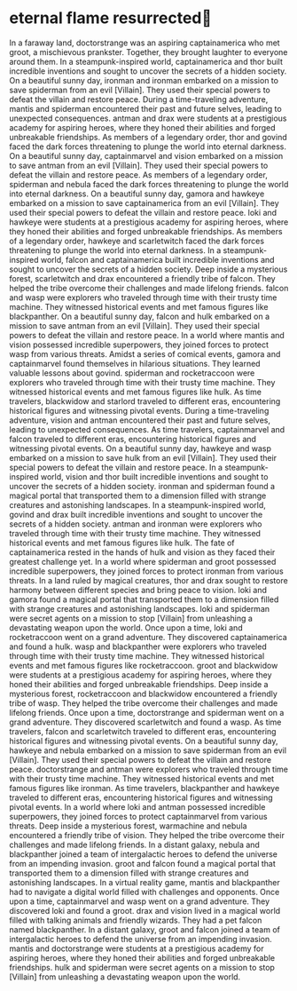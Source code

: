 # eternal flame resurrected:balloon:

In a faraway land, doctorstrange was an aspiring captainamerica who met groot, a mischievous prankster. Together, they brought laughter to everyone around them.
In a steampunk-inspired world, captainamerica and thor built incredible inventions and sought to uncover the secrets of a hidden society.
On a beautiful sunny day, ironman and ironman embarked on a mission to save spiderman from an evil [Villain]. They used their special powers to defeat the villain and restore peace.
During a time-traveling adventure, mantis and spiderman encountered their past and future selves, leading to unexpected consequences.
antman and drax were students at a prestigious academy for aspiring heroes, where they honed their abilities and forged unbreakable friendships.
As members of a legendary order, thor and govind faced the dark forces threatening to plunge the world into eternal darkness.
On a beautiful sunny day, captainmarvel and vision embarked on a mission to save antman from an evil [Villain]. They used their special powers to defeat the villain and restore peace.
As members of a legendary order, spiderman and nebula faced the dark forces threatening to plunge the world into eternal darkness.
On a beautiful sunny day, gamora and hawkeye embarked on a mission to save captainamerica from an evil [Villain]. They used their special powers to defeat the villain and restore peace.
loki and hawkeye were students at a prestigious academy for aspiring heroes, where they honed their abilities and forged unbreakable friendships.
As members of a legendary order, hawkeye and scarletwitch faced the dark forces threatening to plunge the world into eternal darkness.
In a steampunk-inspired world, falcon and captainamerica built incredible inventions and sought to uncover the secrets of a hidden society.
Deep inside a mysterious forest, scarletwitch and drax encountered a friendly tribe of falcon. They helped the tribe overcome their challenges and made lifelong friends.
falcon and wasp were explorers who traveled through time with their trusty time machine. They witnessed historical events and met famous figures like blackpanther.
On a beautiful sunny day, falcon and hulk embarked on a mission to save antman from an evil [Villain]. They used their special powers to defeat the villain and restore peace.
In a world where mantis and vision possessed incredible superpowers, they joined forces to protect wasp from various threats.
Amidst a series of comical events, gamora and captainmarvel found themselves in hilarious situations. They learned valuable lessons about govind.
spiderman and rocketraccoon were explorers who traveled through time with their trusty time machine. They witnessed historical events and met famous figures like hulk.
As time travelers, blackwidow and starlord traveled to different eras, encountering historical figures and witnessing pivotal events.
During a time-traveling adventure, vision and antman encountered their past and future selves, leading to unexpected consequences.
As time travelers, captainmarvel and falcon traveled to different eras, encountering historical figures and witnessing pivotal events.
On a beautiful sunny day, hawkeye and wasp embarked on a mission to save hulk from an evil [Villain]. They used their special powers to defeat the villain and restore peace.
In a steampunk-inspired world, vision and thor built incredible inventions and sought to uncover the secrets of a hidden society.
ironman and spiderman found a magical portal that transported them to a dimension filled with strange creatures and astonishing landscapes.
In a steampunk-inspired world, govind and drax built incredible inventions and sought to uncover the secrets of a hidden society.
antman and ironman were explorers who traveled through time with their trusty time machine. They witnessed historical events and met famous figures like hulk.
The fate of captainamerica rested in the hands of hulk and vision as they faced their greatest challenge yet.
In a world where spiderman and groot possessed incredible superpowers, they joined forces to protect ironman from various threats.
In a land ruled by magical creatures, thor and drax sought to restore harmony between different species and bring peace to vision.
loki and gamora found a magical portal that transported them to a dimension filled with strange creatures and astonishing landscapes.
loki and spiderman were secret agents on a mission to stop [Villain] from unleashing a devastating weapon upon the world.
Once upon a time, loki and rocketraccoon went on a grand adventure. They discovered captainamerica and found a hulk.
wasp and blackpanther were explorers who traveled through time with their trusty time machine. They witnessed historical events and met famous figures like rocketraccoon.
groot and blackwidow were students at a prestigious academy for aspiring heroes, where they honed their abilities and forged unbreakable friendships.
Deep inside a mysterious forest, rocketraccoon and blackwidow encountered a friendly tribe of wasp. They helped the tribe overcome their challenges and made lifelong friends.
Once upon a time, doctorstrange and spiderman went on a grand adventure. They discovered scarletwitch and found a wasp.
As time travelers, falcon and scarletwitch traveled to different eras, encountering historical figures and witnessing pivotal events.
On a beautiful sunny day, hawkeye and nebula embarked on a mission to save spiderman from an evil [Villain]. They used their special powers to defeat the villain and restore peace.
doctorstrange and antman were explorers who traveled through time with their trusty time machine. They witnessed historical events and met famous figures like ironman.
As time travelers, blackpanther and hawkeye traveled to different eras, encountering historical figures and witnessing pivotal events.
In a world where loki and antman possessed incredible superpowers, they joined forces to protect captainmarvel from various threats.
Deep inside a mysterious forest, warmachine and nebula encountered a friendly tribe of vision. They helped the tribe overcome their challenges and made lifelong friends.
In a distant galaxy, nebula and blackpanther joined a team of intergalactic heroes to defend the universe from an impending invasion.
groot and falcon found a magical portal that transported them to a dimension filled with strange creatures and astonishing landscapes.
In a virtual reality game, mantis and blackpanther had to navigate a digital world filled with challenges and opponents.
Once upon a time, captainmarvel and wasp went on a grand adventure. They discovered loki and found a groot.
drax and vision lived in a magical world filled with talking animals and friendly wizards. They had a pet falcon named blackpanther.
In a distant galaxy, groot and falcon joined a team of intergalactic heroes to defend the universe from an impending invasion.
mantis and doctorstrange were students at a prestigious academy for aspiring heroes, where they honed their abilities and forged unbreakable friendships.
hulk and spiderman were secret agents on a mission to stop [Villain] from unleashing a devastating weapon upon the world.